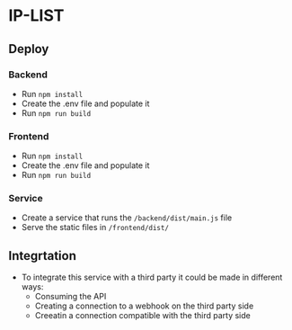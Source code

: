 # IP-LIST

## Deploy

### Backend
- Run `npm install`
- Create the .env file and populate it
- Run `npm run build`

### Frontend
- Run `npm install`
- Create the .env file and populate it
- Run `npm run build`

### Service
- Create a service that runs the `/backend/dist/main.js` file
- Serve the static files in `/frontend/dist/`

## Integrtation
- To integrate this service with a third party it could be made in different ways:
  - Consuming the API
  - Creating a connection to a webhook on the third party side
  - Creeatin a connection compatible with the third party side
